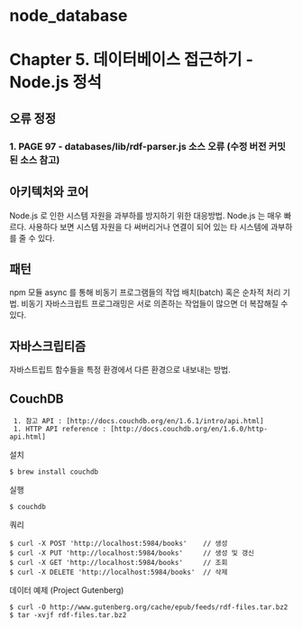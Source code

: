 # node_database
Chapter 5. 데이터베이스 접근하기 - Node.js 정석 
============

## 오류 정정
### 1. PAGE 97 - databases/lib/rdf-parser.js 소스 오류 (수정 버전 커밋된 소스 참고)

## 아키텍처와 코어
 Node.js 로 인한 시스템 자원을 과부하를 방지하기 위한 대응방법.
 Node.js 는 매우 빠르다. 사용하다 보면 시스템 자원을 다 써버리거나 연결이 되어 있는 타 시스템에 과부하를 줄 수 있다.

## 패턴
 npm 모듈 async 를 통해 비동기 프로그램들의 작업 배치(batch) 혹은 순차적 처리 기법.
 비동기 자바스크립트 프로그래밍은 서로 의존하는 작업들이 많으면 더 복잡해질 수 있다.

## 자바스크립티즘
 자바스트립트 함수들을 특정 환경에서 다른 환경으로 내보내는 방법.

## CouchDB
```
 1. 참고 API : [http://docs.couchdb.org/en/1.6.1/intro/api.html]
 1. HTTP API reference : [http://docs.couchdb.org/en/1.6.0/http-api.html]
```

설치
```
$ brew install couchdb
```

실행 
```
$ couchdb
```

쿼리
```
$ curl -X POST 'http://localhost:5984/books'    // 생성
$ curl -X PUT 'http://localhost:5984/books'     // 생성 및 갱신
$ curl -X GET 'http://localhost:5984/books'     // 조회
$ curl -X DELETE 'http://localhost:5984/books'  // 삭제
```

데이터 예제 (Project Gutenberg)
```
$ curl -O http://www.gutenberg.org/cache/epub/feeds/rdf-files.tar.bz2
$ tar -xvjf rdf-files.tar.bz2
```